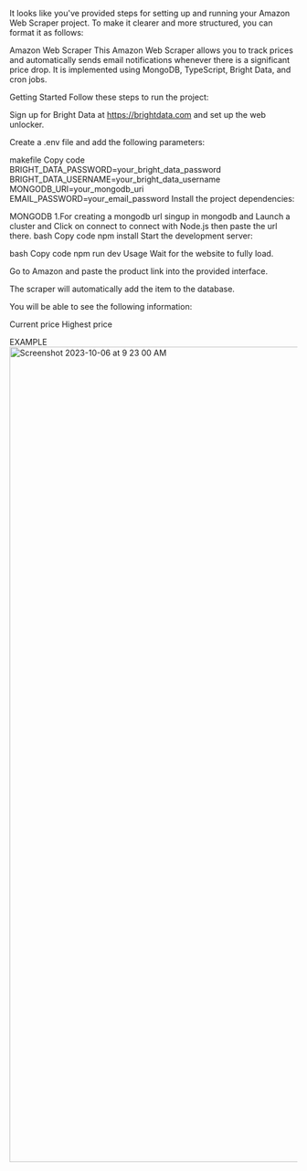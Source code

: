 
It looks like you've provided steps for setting up and running your Amazon Web Scraper project. To make it clearer and more structured, you can format it as follows:

Amazon Web Scraper
This Amazon Web Scraper allows you to track prices and automatically sends email notifications whenever there is a significant price drop. It is implemented using MongoDB, TypeScript, Bright Data, and cron jobs.

Getting Started
Follow these steps to run the project:

Sign up for Bright Data at https://brightdata.com and set up the web unlocker.

Create a .env file and add the following parameters:

makefile
Copy code
BRIGHT_DATA_PASSWORD=your_bright_data_password
BRIGHT_DATA_USERNAME=your_bright_data_username
MONGODB_URI=your_mongodb_uri
EMAIL_PASSWORD=your_email_password
Install the project dependencies:

MONGODB
1.For creating a mongodb url singup in mongodb and Launch a cluster and Click on connect to connect with Node.js then paste the url there.
bash
Copy code
npm install
Start the development server:

bash
Copy code
npm run dev
Usage
Wait for the website to fully load.

Go to Amazon and paste the product link into the provided interface.

The scraper will automatically add the item to the database.

You will be able to see the following information:

Current price
Highest price


EXAMPLE
<img width="1428" alt="Screenshot 2023-10-06 at 9 23 00 AM" src="https://github.com/Anupkp19/Amazon-web-Scraper/assets/93922233/835eed45-39c4-4c42-807f-bb4de9acae69">


